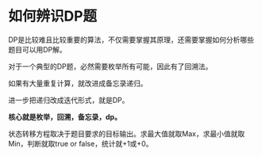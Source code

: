 # 如何辨识DP题

DP是比较难且比较重要的算法，不仅需要掌握其原理，还需要掌握如何分析哪些题目可以用DP解。

对于一个典型的DP题，必然需要枚举所有可能，因此有了回溯法。

如果有大量重复计算，就改进成备忘录递归。

进一步把递归改成迭代形式，就是DP。

**核心就是枚举，回溯，备忘录，dp。**

状态转移方程取决于题目要求的目标输出。求最大值就取Max，求最小值就取Min，判断就取true or false，统计就+1或+0。
